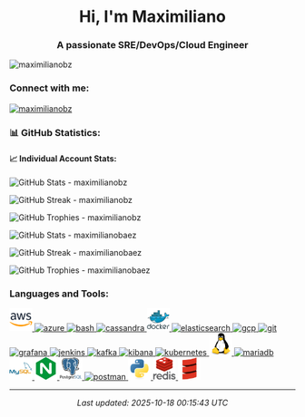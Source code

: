 <h1 align="center">Hi, I'm Maximiliano</h1>
<h3 align="center">A passionate SRE/DevOps/Cloud Engineer</h3>

<p align="left"> <img src="https://komarev.com/ghpvc/?username=maximilianobz&label=Profile%20views&color=0e75b6&style=flat" alt="maximilianobz" /> </p>

<h3 align="left">Connect with me:</h3>
<p align="left">
<a href="https://linkedin.com/in/maximiliano-baez-70a57983" target="blank"><img align="center" src="https://raw.githubusercontent.com/rahuldkjain/github-profile-readme-generator/master/src/images/icons/Social/linked-in-alt.svg" alt="maximilianobz" height="30" width="40" /></a>
</p>

<h3 align="left">📊 GitHub Statistics:</h3>

<h4 align="left">📈 Individual Account Stats:</h4>

<p align="left">
  <img src="https://github-readme-stats.vercel.app/api?username=maximilianobz&show_icons=true&theme=gradient&hide_border=true&include_all_commits=true&count_private=true&token=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" alt="GitHub Stats - maximilianobz" />
</p>

<p align="left">
  <img src="https://github-readme-streak-stats.herokuapp.com/?user=maximilianobz&theme=gradient&hide_border=true&token=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" alt="GitHub Streak - maximilianobz" />
</p>

<p align="left">
  <img src="https://github-profile-trophy.vercel.app/?username=maximilianobz&theme=gradient&no-frame=true&no-bg=false&margin-w=4" alt="GitHub Trophies - maximilianobz" />
</p>

<p align="left">
  <img src="https://github-readme-stats.vercel.app/api?username=maximilianobaez&show_icons=true&theme=gradient&hide_border=true&include_all_commits=true&count_private=true&token=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" alt="GitHub Stats - maximilianobaez" />
</p>

<p align="left">
  <img src="https://github-readme-streak-stats.herokuapp.com/?user=maximilianobaez&theme=gradient&hide_border=true&token=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" alt="GitHub Streak - maximilianobaez" />
</p>

<p align="left">
  <img src="https://github-profile-trophy.vercel.app/?username=maximilianobaez&theme=gradient&no-frame=true&no-bg=false&margin-w=4" alt="GitHub Trophies - maximilianobaez" />
</p>

<h3 align="left">Languages and Tools:</h3>
<p align="left"> <a href="https://aws.amazon.com" target="_blank" rel="noreferrer"> <img src="https://raw.githubusercontent.com/devicons/devicon/master/icons/amazonwebservices/amazonwebservices-original-wordmark.svg" alt="aws" width="40" height="40"/> </a> <a href="https://azure.microsoft.com/en-in/" target="_blank" rel="noreferrer"> <img src="https://www.vectorlogo.zone/logos/microsoft_azure/microsoft_azure-icon.svg" alt="azure" width="40" height="40"/> </a> <a href="https://www.gnu.org/software/bash/" target="_blank" rel="noreferrer"> <img src="https://www.vectorlogo.zone/logos/gnu_bash/gnu_bash-icon.svg" alt="bash" width="40" height="40"/> </a> <a href="https://cassandra.apache.org/" target="_blank" rel="noreferrer"> <img src="https://www.vectorlogo.zone/logos/apache_cassandra/apache_cassandra-icon.svg" alt="cassandra" width="40" height="40"/> </a> <a href="https://www.docker.com/" target="_blank" rel="noreferrer"> <img src="https://raw.githubusercontent.com/devicons/devicon/master/icons/docker/docker-original-wordmark.svg" alt="docker" width="40" height="40"/> </a> <a href="https://www.elastic.co" target="_blank" rel="noreferrer"> <img src="https://www.vectorlogo.zone/logos/elastic/elastic-icon.svg" alt="elasticsearch" width="40" height="40"/> </a> <a href="https://cloud.google.com" target="_blank" rel="noreferrer"> <img src="https://www.vectorlogo.zone/logos/google_cloud/google_cloud-icon.svg" alt="gcp" width="40" height="40"/> </a> <a href="https://git-scm.com/" target="_blank" rel="noreferrer"> <img src="https://www.vectorlogo.zone/logos/git-scm/git-scm-icon.svg" alt="git" width="40" height="40"/> </a> <a href="https://grafana.com" target="_blank" rel="noreferrer"> <img src="https://www.vectorlogo.zone/logos/grafana/grafana-icon.svg" alt="grafana" width="40" height="40"/> </a> <a href="https://www.jenkins.io" target="_blank" rel="noreferrer"> <img src="https://www.vectorlogo.zone/logos/jenkins/jenkins-icon.svg" alt="jenkins" width="40" height="40"/> </a> <a href="https://kafka.apache.org/" target="_blank" rel="noreferrer"> <img src="https://www.vectorlogo.zone/logos/apache_kafka/apache_kafka-icon.svg" alt="kafka" width="40" height="40"/> </a> <a href="https://www.elastic.co/kibana" target="_blank" rel="noreferrer"> <img src="https://www.vectorlogo.zone/logos/elasticco_kibana/elasticco_kibana-icon.svg" alt="kibana" width="40" height="40"/> </a> <a href="https://kubernetes.io" target="_blank" rel="noreferrer"> <img src="https://www.vectorlogo.zone/logos/kubernetes/kubernetes-icon.svg" alt="kubernetes" width="40" height="40"/> </a> <a href="https://www.linux.org/" target="_blank" rel="noreferrer"> <img src="https://raw.githubusercontent.com/devicons/devicon/master/icons/linux/linux-original.svg" alt="linux" width="40" height="40"/> </a> <a href="https://mariadb.org/" target="_blank" rel="noreferrer"> <img src="https://www.vectorlogo.zone/logos/mariadb/mariadb-icon.svg" alt="mariadb" width="40" height="40"/> </a> <a href="https://www.mysql.com/" target="_blank" rel="noreferrer"> <img src="https://raw.githubusercontent.com/devicons/devicon/master/icons/mysql/mysql-original-wordmark.svg" alt="mysql" width="40" height="40"/> </a> <a href="https://www.nginx.com" target="_blank" rel="noreferrer"> <img src="https://raw.githubusercontent.com/devicons/devicon/master/icons/nginx/nginx-original.svg" alt="nginx" width="40" height="40"/> </a> <a href="https://www.postgresql.org" target="_blank" rel="noreferrer"> <img src="https://raw.githubusercontent.com/devicons/devicon/master/icons/postgresql/postgresql-original-wordmark.svg" alt="postgresql" width="40" height="40"/> </a> <a href="https://postman.com" target="_blank" rel="noreferrer"> <img src="https://www.vectorlogo.zone/logos/getpostman/getpostman-icon.svg" alt="postman" width="40" height="40"/> </a> <a href="https://www.python.org" target="_blank" rel="noreferrer"> <img src="https://raw.githubusercontent.com/devicons/devicon/master/icons/python/python-original.svg" alt="python" width="40" height="40"/> </a> <a href="https://redis.io" target="_blank" rel="noreferrer"> <img src="https://raw.githubusercontent.com/devicons/devicon/master/icons/redis/redis-original-wordmark.svg" alt="redis" width="40" height="40"/> </a> <a href="https://www.scala-lang.org" target="_blank" rel="noreferrer"> <img src="https://raw.githubusercontent.com/devicons/devicon/master/icons/scala/scala-original.svg" alt="scala" width="40" height="40"/> </a> </p>


---

<p align="center">
  <i>Last updated: 2025-10-18 00:15:43 UTC</i>
</p>
